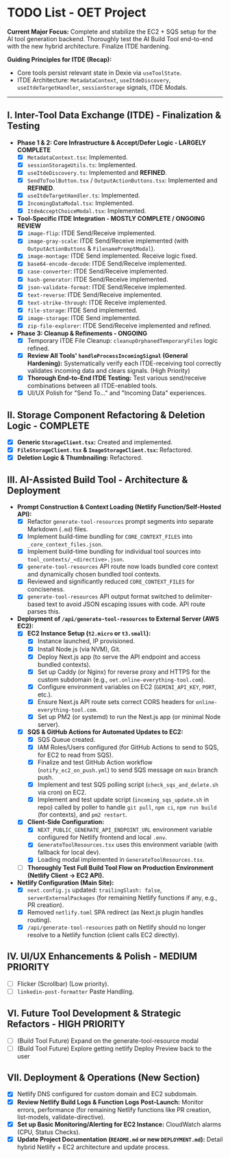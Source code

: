 # TODO List - OET Project

**Current Major Focus:** Complete and stabilize the EC2 + SQS setup for the AI tool generation backend. Thoroughly test the AI Build Tool end-to-end with the new hybrid architecture. Finalize ITDE hardening.

**Guiding Principles for ITDE (Recap):**
- Core tools persist relevant state in Dexie via `useToolState`.
- ITDE Architecture: `MetadataContext`, `useItdeDiscovery`, `useItdeTargetHandler`, `sessionStorage` signals, ITDE Modals.

---

## I. Inter-Tool Data Exchange (ITDE) - Finalization & Testing
- **Phase 1 & 2: Core Infrastructure & Accept/Defer Logic - LARGELY COMPLETE**
  - [x] `MetadataContext.tsx`: Implemented.
  - [x] `sessionStorageUtils.ts`: Implemented.
  - [x] `useItdeDiscovery.ts`: Implemented and **REFINED**.
  - [x] `SendToToolButton.tsx` / `OutputActionButtons.tsx`: Implemented and **REFINED**.
  - [x] `useItdeTargetHandler.ts`: Implemented.
  - [x] `IncomingDataModal.tsx`: Implemented.
  - [x] `ItdeAcceptChoiceModal.tsx`: Implemented.
- **Tool-Specific ITDE Integration - MOSTLY COMPLETE / ONGOING REVIEW**
  - [x] `image-flip`: ITDE Send/Receive implemented.
  - [x] `image-gray-scale`: ITDE Send/Receive implemented (with `OutputActionButtons` & `FilenamePromptModal`).
  - [x] `image-montage`: ITDE Send implemented. Receive logic fixed.
  - [x] `base64-encode-decode`: ITDE Send/Receive implemented.
  - [x] `case-converter`: ITDE Send/Receive implemented.
  - [x] `hash-generator`: ITDE Send/Receive implemented.
  - [x] `json-validate-format`: ITDE Send/Receive implemented.
  - [x] `text-reverse`: ITDE Send/Receive implemented.
  - [x] `text-strike-through`: ITDE Receive implemented.
  - [x] `file-storage`: ITDE Send implemented.
  - [x] `image-storage`: ITDE Send implemented.
  - [x] `zip-file-explorer`: ITDE Send/Receive implemented and refined.
- **Phase 3: Cleanup & Refinements - ONGOING**
  - [x] Temporary ITDE File Cleanup: `cleanupOrphanedTemporaryFiles` logic refined.
  - [x] **Review All Tools' `handleProcessIncomingSignal` (General Hardening):** Systematically verify each ITDE-receiving tool correctly validates incoming data and clears signals. (High Priority)
  - [x] **Thorough End-to-End ITDE Testing:** Test various send/receive combinations between all ITDE-enabled tools.
  - [x] UI/UX Polish for "Send To..." and "Incoming Data" experiences.

## II. Storage Component Refactoring & Deletion Logic - COMPLETE
- [x] **Generic `StorageClient.tsx`:** Created and implemented.
- [x] **`FileStorageClient.tsx` & `ImageStorageClient.tsx`:** Refactored.
- [x] **Deletion Logic & Thumbnailing:** Refactored.

## III. AI-Assisted Build Tool - Architecture & Deployment
- **Prompt Construction & Context Loading (Netlify Function/Self-Hosted API):**
  - [x] Refactor `generate-tool-resources` prompt segments into separate Markdown (`.md`) files.
  - [x] Implement build-time bundling for `CORE_CONTEXT_FILES` into `_core_context_files.json`.
  - [x] Implement build-time bundling for individual tool sources into `tool_contexts/_<directive>.json`.
  - [x] `generate-tool-resources` API route now loads bundled core context and dynamically chosen bundled tool contexts.
  - [x] Reviewed and significantly reduced `CORE_CONTEXT_FILES` for conciseness.
  - [x] `generate-tool-resources` API output format switched to delimiter-based text to avoid JSON escaping issues with code. API route parses this.
- **Deployment of `/api/generate-tool-resources` to External Server (AWS EC2):**
  - [x] **EC2 Instance Setup (`t2.micro` or `t3.small`):**
    - [x] Instance launched, IP provisioned.
    - [x] Install Node.js (via NVM), Git.
    - [x] Deploy Next.js app (to serve the API endpoint and access bundled contexts).
    - [x] Set up Caddy (or Nginx) for reverse proxy and HTTPS for the custom subdomain (e.g., `oet.online-everything-tool.com`).
    - [x] Configure environment variables on EC2 (`GEMINI_API_KEY`, `PORT`, etc.).
    - [x] Ensure Next.js API route sets correct CORS headers for `online-everything-tool.com`.
    - [x] Set up PM2 (or systemd) to run the Next.js app (or minimal Node server).
  - [x] **SQS & GitHub Actions for Automated Updates to EC2:**
    - [x] SQS Queue created.
    - [x] IAM Roles/Users configured (for GitHub Actions to send to SQS, for EC2 to read from SQS).
    - [x] Finalize and test GitHub Action workflow (`notify_ec2_on_push.yml`) to send SQS message on `main` branch push.
    - [x] Implement and test SQS polling script (`check_sqs_and_delete.sh` via cron) on EC2.
    - [x] Implement and test update script (`incoming_sqs_update.sh` in repo) called by poller to handle `git pull`, `npm ci`, `npm run build` (for contexts), and `pm2 restart`.
  - [x] **Client-Side Configuration:**
    - [x] `NEXT_PUBLIC_GENERATE_API_ENDPOINT_URL` environment variable configured for Netlify frontend and local `.env`.
    - [x] `GenerateToolResources.tsx` uses this environment variable (with fallback for local dev).
    - [x] Loading modal implemented in `GenerateToolResources.tsx`.
  - [ ] **Thoroughly Test Full Build Tool Flow on Production Environment (Netlify Client -> EC2 API).**
- **Netlify Configuration (Main Site):**
  - [x] `next.config.js` updated: `trailingSlash: false`, `serverExternalPackages` (for remaining Netlify functions if any, e.g., PR creation).
  - [x] Removed `netlify.toml` SPA redirect (as Next.js plugin handles routing).
  - [x] `/api/generate-tool-resources` path on Netlify should no longer resolve to a Netlify function (client calls EC2 directly).

## IV. UI/UX Enhancements & Polish - MEDIUM PRIORITY
- [ ] Flicker (Scrollbar) (Low priority).
- [ ] `linkedin-post-formatter` Paste Handling.

## VI. Future Tool Development & Strategic Refactors - HIGH PRIORITY
- [ ] (Build Tool Future) Expand on the generate-tool-resource modal
- [ ] (Build Tool Future) Explore getting netlify Deploy Preview back to the user 

## VII. Deployment & Operations (New Section)
  - [x] Netlify DNS configured for custom domain and EC2 subdomain.
  - [x] **Review Netlify Build Logs & Function Logs Post-Launch:** Monitor errors, performance (for remaining Netlify functions like PR creation, list-models, validate-directive).
  - [x] **Set up Basic Monitoring/Alerting for EC2 Instance:** CloudWatch alarms (CPU, Status Checks).
  - [x] **Update Project Documentation (`README.md` or new `DEPLOYMENT.md`):** Detail hybrid Netlify + EC2 architecture and update process.